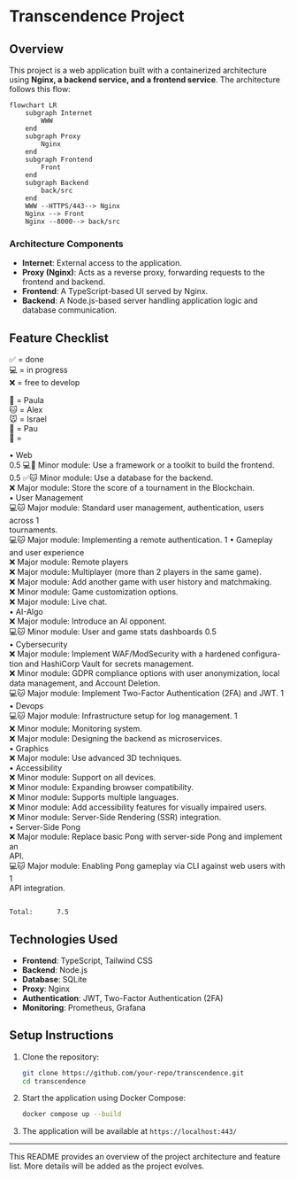 # Transcendence Project

## Overview
This project is a web application built with a containerized architecture using **Nginx, a backend service, and a frontend service**. The architecture follows this flow:

```mermaid
flowchart LR
    subgraph Internet
        WWW
    end
    subgraph Proxy
        Nginx
    end
    subgraph Frontend
        Front
    end
    subgraph Backend
        back/src
    end
    WWW --HTTPS/443--> Nginx
    Nginx --> Front
    Nginx --8000--> back/src   
```

### **Architecture Components**
- **Internet**: External access to the application.
- **Proxy (Nginx)**: Acts as a reverse proxy, forwarding requests to the frontend and backend.
- **Frontend**: A TypeScript-based UI served by Nginx.
- **Backend**: A Node.js-based server handling application logic and database communication.

## **Feature Checklist**
✅  = done  
💻  = in progress  
❌  = free to develop  

🐶  = Paula  
🐱  = Alex  
🐭  = Israel  
🐹  = Pau  
🐰  =  


• Web  
    0.5  💻🐶 Minor module: Use a framework or a toolkit to build the frontend.             
    0.5  ✅🐱 Minor module: Use a database for the backend.                                   
         ❌ Major module: Store the score of a tournament in the Blockchain.  
• User Management  
    💻🐱 Major module: Standard user management, authentication, users across          1  
        tournaments.  
    💻🐱 Major module: Implementing a remote authentication.                           1 
• Gameplay and user experience  
    ❌ Major module: Remote players  
    ❌ Major module: Multiplayer (more than 2 players in the same game).  
    ❌ Major module: Add another game with user history and matchmaking.  
    ❌ Minor module: Game customization options.  
    ❌ Major module: Live chat.  
• AI-Algo  
    ❌ Major module: Introduce an AI opponent.  
    💻🐱 Minor module: User and game stats dashboards                                   0.5  
• Cybersecurity  
    ❌ Major module: Implement WAF/ModSecurity with a hardened configura-  
       tion and HashiCorp Vault for secrets management.  
    ❌ Minor module: GDPR compliance options with user anonymization, local  
       data management, and Account Deletion.  
    💻🐱 Major module: Implement Two-Factor Authentication (2FA) and JWT.               1
• Devops  
    💻🐱 Major module: Infrastructure setup for log management.                         1  
    ❌ Minor module: Monitoring system.  
    ❌ Major module: Designing the backend as microservices.  
• Graphics  
    ❌ Major module: Use advanced 3D techniques.  
• Accessibility  
    ❌ Minor module: Support on all devices.  
    ❌ Minor module: Expanding browser compatibility.  
    ❌ Minor module: Supports multiple languages.  
    ❌ Minor module: Add accessibility features for visually impaired users.  
    ❌ Minor module: Server-Side Rendering (SSR) integration.  
• Server-Side Pong  
    ❌ Major module: Replace basic Pong with server-side Pong and implement an  
        API.  
    💻🐱 Major module: Enabling Pong gameplay via CLI against web users with              1  
        API integration.  


                                                                            Total:      7.5

## **Technologies Used**
- **Frontend**: TypeScript, Tailwind CSS
- **Backend**: Node.js
- **Database**: SQLite
- **Proxy**: Nginx
- **Authentication**: JWT, Two-Factor Authentication (2FA)
- **Monitoring**: Prometheus, Grafana

## **Setup Instructions**
1. Clone the repository:
   ```sh
   git clone https://github.com/your-repo/transcendence.git
   cd transcendence
   ```
2. Start the application using Docker Compose:
   ```sh
   docker compose up --build
   ```
3. The application will be available at `https://localhost:443/`

---

This README provides an overview of the project architecture and feature list. More details will be added as the project evolves.

